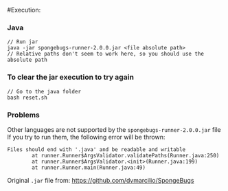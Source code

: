 #Execution:

### Java
```
// Run jar
java -jar spongebugs-runner-2.0.0.jar <file absolute path>
// Relative paths don't seem to work here, so you should use the absolute path
```

### To clear the jar execution to try again
```
// Go to the java folder
bash reset.sh
```

### Problems
Other languages are not supported by the ```spongebugs-runner-2.0.0.jar``` file
If you try to run them, the following error will be thrown:
```
Files should end with '.java' and be readable and writable
        at runner.Runner$ArgsValidator.validatePaths(Runner.java:250)
        at runner.Runner$ArgsValidator.<init>(Runner.java:199)
        at runner.Runner.main(Runner.java:49)
```

Original ```.jar``` file from: https://github.com/dvmarcilio/SpongeBugs


